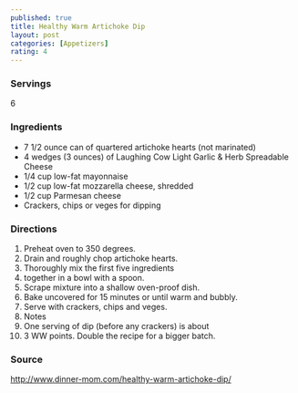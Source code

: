 ```yaml
---
published: true
title: Healthy Warm Artichoke Dip
layout: post
categories: [Appetizers]
rating: 4
---
```

### Servings
6

### Ingredients
- 7 1/2 ounce can of quartered artichoke hearts (not marinated)
- 4 wedges (3 ounces) of Laughing Cow Light Garlic & Herb Spreadable Cheese
- 1/4 cup low-fat mayonnaise
- 1/2 cup low-fat mozzarella cheese, shredded
- 1/2 cup Parmesan cheese
- Crackers, chips or veges for dipping

### Directions
1. Preheat oven to 350 degrees.
2. Drain and roughly chop artichoke hearts.
3. Thoroughly mix the first five ingredients
4. together in a bowl with a spoon.
5. Scrape mixture into a shallow oven-proof dish.
6. Bake uncovered for 15 minutes or until warm and bubbly.
7. Serve with crackers, chips and veges.
8. Notes
9. One serving of dip (before any crackers) is about
10. 3 WW points. Double the recipe for a bigger batch.

### Source
<a href="http://www.dinner-mom.com/healthy-warm-artichoke-dip/" target="new">http://www.dinner-mom.com/healthy-warm-artichoke-dip/</a>
